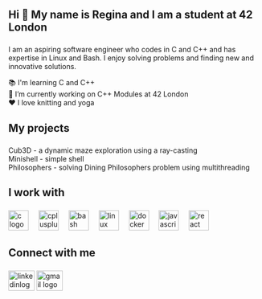 <h2 align="left">Hi 👋 My name is Regina and I am a student at 42 London</h2>

###
<p>I am an aspiring software engineer who codes in C and C++ and has expertise in Linux and Bash. I enjoy solving problems and finding new and innovative solutions.</p>
<p align="left">📚 I'm learning C and C++<br>🎯 I’m currently working on C++ Modules at 42 London<br>❤️ I love knitting and yoga</p>

###

<h2 align="left">My projects</h2>

###

<p align="left">Cub3D - a dynamic maze exploration using a ray-casting<br>Minishell - simple shell<br>Philosophers - solving Dining Philosophers problem using multithreading</p>

###

<h2 align="left">I work with</h2>

###

<div align="left">
  <img src="https://cdn.jsdelivr.net/gh/devicons/devicon/icons/c/c-original.svg" height="40" alt="c logo"  />
  <img width="12" />
  <img src="https://cdn.jsdelivr.net/gh/devicons/devicon/icons/cplusplus/cplusplus-original.svg" height="40" alt="cplusplus logo"  />
  <img width="12" />
  <img src="https://cdn.jsdelivr.net/gh/devicons/devicon/icons/bash/bash-original.svg" height="40" alt="bash logo"  />
  <img width="12" />
  <img src="https://cdn.jsdelivr.net/gh/devicons/devicon/icons/linux/linux-original.svg" height="40" alt="linux logo"  />
  <img width="12" />
  <img src="https://cdn.jsdelivr.net/gh/devicons/devicon/icons/docker/docker-original.svg" height="40" alt="docker logo"  />
  <img width="12" />
  <img src="https://cdn.jsdelivr.net/gh/devicons/devicon/icons/javascript/javascript-original.svg" height="40" alt="javascript logo"  />
  <img width="12" />
  <img src="https://cdn.jsdelivr.net/gh/devicons/devicon/icons/react/react-original.svg" height="40" alt="react logo"  />
</div>

###

<h2 align="left">Connect with me</h2>

###

<div align="left">
  <a href="https://www.linkedin.com/in/reginatavabilova/" target="blank"><img src="https://raw.githubusercontent.com/maurodesouza/profile-readme-generator/master/src/assets/icons/social/linkedin/default.svg" width="52" height="40" alt="linkedinlogo"></a>
  <a href="mailto:regina.tavabilova@gmail.com" target="blank"><img src="https://raw.githubusercontent.com/maurodesouza/profile-readme-generator/master/src/assets/icons/social/gmail/default.svg" width="52" height="40" alt="gmail logo"></a>
</div>

###
